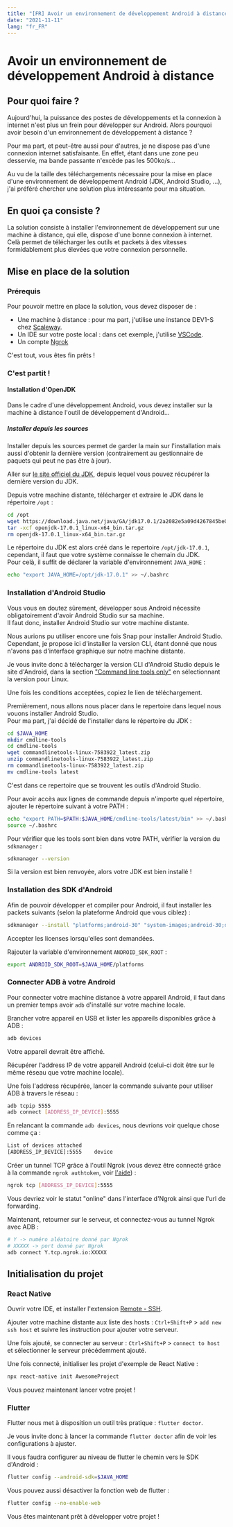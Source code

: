 ```yaml
---
title: "[FR] Avoir un environnement de développement Android à distance"
date: "2021-11-11"
lang: "fr_FR"
---
```


# Avoir un environnement de développement Android à distance

## Pour quoi faire ?

Aujourd'hui, la puissance des postes de développements et la connexion à internet n'est plus un frein pour développer sur Android. Alors pourquoi avoir besoin d'un environnement de développement à distance ?

Pour ma part, et peut-être aussi pour d'autres, je ne dispose pas d'une connexion internet satisfaisante. En effet, étant dans une zone peu desservie, ma bande passante n'excède pas les 500ko/s...

Au vu de la taille des téléchargements nécessaire pour la mise en place d'une environnement de développement Android (JDK, Android Studio, ...), j'ai préféré chercher une solution plus intéressante pour ma situation.

## En quoi ça consiste ?

La solution consiste à installer l'environnement de développement sur une machine à distance, qui elle, dispose d'une bonne connexion à internet.  
Celà permet de télécharger les outils et packets à des vitesses formidablement plus élevées que votre connexion personnelle.

## Mise en place de la solution

### Prérequis

Pour pouvoir mettre en place la solution, vous devez disposer de :

- Une machine à distance : pour ma part, j'utilise une instance DEV1-S chez [Scaleway](scaleway.com).
- Un IDE sur votre poste local : dans cet exemple, j'utilise [VSCode](https://code.visualstudio.com/).
- Un compte [Ngrok](ngrok.com)

C'est tout, vous êtes fin prêts !

### C'est partit !

#### Installation d'OpenJDK

Dans le cadre d'une développement Android, vous devez installer sur la machine à distance l'outil de développement d'Android...

##### Installer depuis les sources

Installer depuis les sources permet de garder la main sur l'installation mais aussi d'obtenir la dernière version (contrairement au gestionnaire de paquets qui peut ne pas être à jour).

Aller sur [le site officiel du JDK](https://jdk.java.net/), depuis lequel vous pouvez récupérer la dernière version du JDK.

Depuis votre machine distante, télécharger et extraire le JDK dans le répertoire `/opt` :

```bash
cd /opt
wget https://download.java.net/java/GA/jdk17.0.1/2a2082e5a09d4267845be086888add4f/12/GPL/openjdk-17.0.1_linux-x64_bin.tar.gz
tar -xcf openjdk-17.0.1_linux-x64_bin.tar.gz
rm openjdk-17.0.1_linux-x64_bin.tar.gz
```

Le répertoire du JDK est alors créé dans le repertoire `/opt/jdk-17.0.1`, cependant, il faut que votre système connaisse le chemain du JDK.  
Pour celà, il suffit de déclarer la variable d'environnement `JAVA_HOME` :

```bash
echo "export JAVA_HOME=/opt/jdk-17.0.1" >> ~/.bashrc
```

### Installation d'Android Studio

Vous vous en doutez sûrement, développer sous Android nécessite obligatoirement d'avoir Android Studio sur sa machine.  
Il faut donc, installer Android Studio sur votre machine distante.

Nous aurions pu utiliser encore une fois Snap pour installer Android Studio. Cependant, je propose ici d'installer la version CLI, étant donné que nous n'avons pas d'interface graphique sur notre machine distante.

Je vous invite donc à télécharger la version CLI d'Android Studio depuis le site d'Android, dans la section ["Command line tools only"](https://developer.android.com/studio#command-tools) en sélectionnant la version pour Linux.

Une fois les conditions acceptées, copiez le lien de téléchargement.

Premièrement, nous allons nous placer dans le repertoire dans lequel nous vouons installer Android Studio.  
Pour ma part, j'ai décidé de l'installer dans le répertoire du JDK :

```bash
cd $JAVA_HOME
mkdir cmdline-tools
cd cmdline-tools
wget commandlinetools-linux-7583922_latest.zip
unzip commandlinetools-linux-7583922_latest.zip
rm commandlinetools-linux-7583922_latest.zip
mv cmdline-tools latest
```

C'est dans ce repertoire que se trouvent les outils d'Android Studio.

Pour avoir accès aux lignes de commande depuis n'importe quel répertoire, ajouter le répertoire suivant à votre PATH :

```bash
echo "export PATH=$PATH:$JAVA_HOME/cmdline-tools/latest/bin" >> ~/.bashrc
source ~/.bashrc
```

Pour vérifier que les tools sont bien dans votre PATH, vérifier la version du `sdkmanager` :

```bash
sdkmanager --version
```

Si la version est bien renvoyée, alors votre JDK est bien installé !

### Installation des SDK d'Android

Afin de pouvoir développer et compiler pour Android, il faut installer les packets suivants (selon la plateforme Android que vous ciblez) :

```bash
sdkmanager --install "platforms;android-30" "system-images;android-30;default;x86_64" "platform-tools" "build-tools;31.0.0"
```

Accepter les licenses lorsqu'elles sont demandées.

Rajouter la variable d'environnement `ANDROID_SDK_ROOT` :

```bash
export ANDROID_SDK_ROOT=$JAVA_HOME/platforms
```

### Connecter ADB à votre Android

Pour connecter votre machine distance à votre appareil Android, il faut dans un premier temps avoir `adb` d'installé sur votre machine locale.

Brancher votre appareil en USB et lister les appareils disponibles grâce à ADB :

```bash
adb devices
```

Votre appareil devrait être affiché.

Récupérer l'address IP de votre appareil Android (celui-ci doit être sur le même réseau que votre machine locale).

Une fois l'address récupérée, lancer la commande suivante pour utiliser ADB à travers le réseau :

```bash
adb tcpip 5555
adb connect [ADDRESS_IP_DEVICE]:5555
```

En relancant la commande `adb devices`, nous devrions voir quelque chose comme ça :

```txt
List of devices attached
[ADDRESS_IP_DEVICE]:5555	device
```

Créer un tunnel TCP grâce à l'outil Ngrok (vous devez être connecté grâce à la commande `ngrok authtoken`, voir [l'aide](https://dashboard.ngrok.com/get-started/setup)) :

```bash
ngrok tcp [ADDRESS_IP_DEVICE]:5555
```

Vous devriez voir le statut "online" dans l'interface d'Ngrok ainsi que l'url de forwarding.

Maintenant, retourner sur le serveur, et connectez-vous au tunnel Ngrok avec ADB :

```bash
# Y -> numéro aléatoire donné par Ngrok
# XXXXX -> port donné par Ngrok
adb connect Y.tcp.ngrok.io:XXXXX
```

## Initialisation du projet

### React Native

Ouvrir votre IDE, et installer l'extension [Remote - SSH](https://marketplace.visualstudio.com/items?itemName=ms-vscode-remote.remote-ssh).

Ajouter votre machine distante aux liste des hosts : `Ctrl+Shift+P` > `add new ssh host` et suivre les instruction pour ajouter votre serveur.

Une fois ajouté, se connecter au serveur : `Ctrl+Shift+P` > `connect to host` et sélectionner le serveur précédemment ajouté.

Une fois connecté, initialiser les projet d'exemple de React Native :

```bash
npx react-native init AwesomeProject
```

Vous pouvez maintenant lancer votre projet !

### Flutter

Flutter nous met à disposition un outil très pratique : `flutter doctor`.

Je vous invite donc à lancer la commande `flutter doctor` afin de voir les configurations à ajuster.

Il vous faudra configurer au niveau de flutter le chemin vers le SDK d'Android :

```bash
flutter config --android-sdk=$JAVA_HOME
```

Vous pouvez aussi désactiver la fonction web de flutter :

```bash
flutter config --no-enable-web
```

Vous êtes maintenant prêt à développer votre projet !
